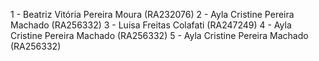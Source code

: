 1 - Beatriz Vitória Pereira Moura (RA232076)
2 - Ayla Cristine Pereira Machado (RA256332)
3 - Luisa Freitas Colafati (RA247249)
4 - Ayla Cristine Pereira Machado (RA256332)
5 - Ayla Cristine Pereira Machado (RA256332)